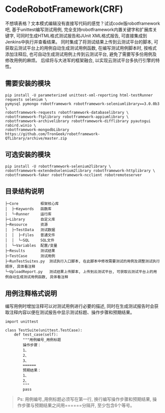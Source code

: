 # CodeRobotFramework(CRF)
不想填表格？文本模式编辑没有直接写代码的感觉？试试code版robotframework吧, 基于unittest编写测试用例, 完全支持robotframework内置关键字和扩展库关键字, 可同时生成HTML格式测试报告和JUnit XML格式报告, 可直接集成到Jenkins中执行并查看结果。 
同时集成了将测试结果上传到云测试平台的脚本, 可获取云测试平台上的用例自动生成测试用例函数, 在编写测试用例脚本时, 按格式添加注释后, 也可自动生成测试用例上传到云测试平台, 避免了需要写多份用例及修改用例的麻烦。
后续将与大进军的框架融合, 以实现云测试平台多执行引擎的特性。

## 需要安装的模块
```
pip install -U parameterized unittest-xml-reporting html-testRunner requests selenium \
pymysql pymongo robotframework robotframework-seleniumlibrary==3.0.0b3 \
robotframework-requests robotframework-databaselibrary \
robotframework-ftplibrary robotframework-appiumlibrary \
robotframework-archivelibrary robotframework-difflibrary pyautogui rabird.winio \
robotframework-mongodbLibrary https://github.com/TronGeek/robotframework-QTLibrary/archive/master.zip
```

## 可选安装的模块
```
pip install -U robotframework-selenium2library \
robotframework-extendedselenium2library robotframework-httplibrary \
robotframework-faker robotframework-ncclient robotremoteserver
```

## 目录结构说明
```
├─Core          框架核心库
│  ├─Keywords   函数库
│  └─Runner     运行库
├─Library       自定义库
├─Resource      资源
│  ├─TestData   测试数据
│  │  ├─Files   普通文件
│  │  └─SQL     SQL文件
│  └─Variables  配置/变量
├─Results       测试结果
├─TestCase      测试用例
├─RunTestSuites.py  测试执行入口脚本, 在此脚本中修改需要测试的用例及调整测试执行顺序, 具体看注释
└─UploadReport.py   测试结果上传脚本, 上传到云测试平台, 可获取云测试平台上的用例自动生成测试用例函数, 具体看注释
```

## 用例注释格式说明
编写用例时增加注释可以对测试用例进行必要的描述, 同时在生成测试报告时会获取注释内容以便在测试报告中显示测试标题、操作步骤和预期结果。
```
import unittest

class TestSuite(unittest.TestCase):
    def test_case(self):
        """用例编号_用例标题
        操作步骤：
        1、
        2、
        3、
        ======
        预期结果：
        1、
        2、
        """
        pass
```
>Ps: 用例编号_用例标题必须写在第一行, 换行编写操作步骤和预期结果, 操作步骤与预期结果之间用======分隔开, 至少包含6个等号。
